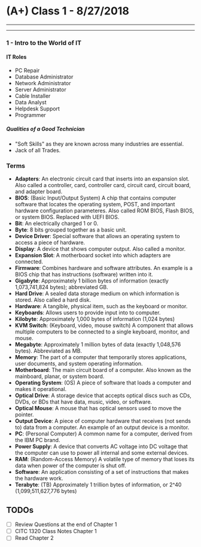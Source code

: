 # (A+) Class 1 - 8/27/2018
***

***
### 1 - Intro to the World of IT

#### IT Roles
+ PC Repair
+ Database Administrator
+ Network Administrator
+ Server Administrator
+ Cable Installer
+ Data Analyst
+ Helpdesk Support
+ Programmer

##### Qualities of a Good Technician
+ "Soft Skills" as they are known across many industries are essential.
+ Jack of all Trades.

### Terms
+ **Adapters**: An electronic circuit card that inserts into an expansion slot. Also called a controller, card, controller card, circuit card, circuit board, and adapter board.
+ **BIOS**: (Basic Input/Output System) A chip that contains computer software that locates the operating system, POST, and important hardware configuration parameteres. Also called ROM BIOS, Flash BIOS, or system BIOS. Replaced with UEFI BIOS.
+ **Bit**: An electrically charged 1 or 0.
+ **Byte**: 8 bits grouped together as a basic unit.
+ **Device Driver**: Special software that allows an operating system to access a piece of hardware.
+ **Display**: A device that shows computer output. Also called a monitor.
+ **Expansion Slot**: A motherboard socket into which adapters are connected.
+ **Firmware**: Combines hardware and software attributes. An example is a BIOS chip that has instructions (software) written into it.
+ **Gigabyte**: Approximately 1 billion bytes of information (exactly 1,073,741,824 bytes); abbreviated GB.
+ **Hard Drive**: A sealed data storage medium on which information is stored. Also called a hard disk.
+ **Hardware**: A tangible, physical item, such as the keyboard or monitor.
+ **Keyboards**: Allows users to provide input into to computer.
+ **Kilobyte**: Approximately 1,000 bytes of information (1,024 bytes)
+ **KVM Switch**: (Keyboard, video, mouse switch) A component that allows multiple computers to be connected to a single keyboard, monitor, and mouse.
+ **Megabyte**: Approximately 1 million bytes of data (exactly 1,048,576 bytes). Abbreviated as MB.
+ **Memory**: The part of a computer that temporarily stores applications, user documents, and system operating information.
+ **Motherboard**: The main circuit board of a computer. Also known as the mainboard, planar, or system board.
+ **Operating System**: (OS) A piece of software that loads a computer and makes it operational.
+ **Optical Drive**: A storage device that accepts optical discs such as CDs, DVDs, or BDs that have data, music, video, or software.
+ **Optical Mouse**: A mouse that has optical sensors used to move the pointer.
+ **Output Device**: A piece of computer hardware that receives (not sends to) data from a computer. An example of an output device is a monitor.
+ **PC**: (Personal Computer) A common name for a computer, derived from the IBM PC brand.
+ **Power Supply**: A device that converts AC voltage into DC voltage that the computer can use to power all internal and some external devices.
+ **RAM**: (Random-Access Memory) A volatile type of memory that loses its data when power of the computer is shut off.
+ **Software**: An application consisting of a set of instructions that makes the hardware work.
+ **Terabyte**: (TB) Approximately 1 trillion bytes of information, or 2^40 (1,099,511,627,776 bytes)

## TODOs
- [ ] Review Questions at the end of Chapter 1
- [ ] CITC 1320 Class Notes Chapter 1
- [ ] Read Chapter 2
